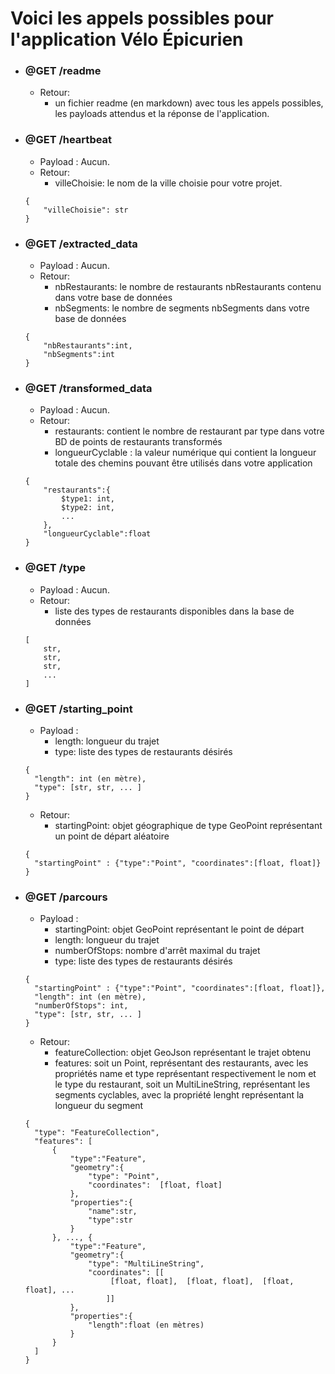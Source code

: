 # Voici les appels possibles pour l'application Vélo Épicurien

* ### @GET /readme

    * Retour: 
        - un fichier readme (en markdown) avec tous les appels possibles, les payloads attendus et la réponse de l'application.

* ### @GET /heartbeat
   * Payload : Aucun.
   * Retour:
      - villeChoisie: le nom de la ville choisie pour votre projet.   
  ```
  {
      "villeChoisie": str
  }
  ```
* ### @GET /extracted_data
   * Payload : Aucun.
   * Retour:
      - nbRestaurants: le nombre de restaurants nbRestaurants contenu dans votre base de données
      - nbSegments: le nombre de segments nbSegments dans votre base de données 
  ```
  {
      "nbRestaurants":int,
      "nbSegments":int
  }
  ```
* ### @GET /transformed_data
   * Payload : Aucun.
   * Retour:
      - restaurants: contient le nombre de restaurant par type dans votre BD de points de restaurants transformés
      - longueurCyclable : la valeur numérique qui contient la longueur totale des chemins pouvant être utilisés dans votre application
  ```
  {
      "restaurants":{
          $type1: int,
          $type2: int,
          ...
      },
      "longueurCyclable":float
  }
  ```
* ### @GET /type
   * Payload : Aucun.
   * Retour:
      - liste des types de restaurants disponibles dans la base de données
  ```
  [
      str,
      str,
      str,
      ...
  ]
  ```
* ### @GET /starting_point
   * Payload : 
      - length: longueur du trajet
      - type: liste des types de restaurants désirés
  ```
  {
    "length": int (en mètre),
    "type": [str, str, ... ]
  }
  ```
   * Retour:
      - startingPoint: objet géographique de type GeoPoint représentant un point de départ aléatoire
  ```
  {
    "startingPoint" : {"type":"Point", "coordinates":[float, float]}
  }
  ```
* ### @GET /parcours
   * Payload : 
      - startingPoint: objet GeoPoint représentant le point de départ
      - length: longueur du trajet
      - numberOfStops: nombre d'arrêt maximal du trajet
      - type: liste des types de restaurants désirés
  ```
  {
    "startingPoint" : {"type":"Point", "coordinates":[float, float]},
    "length": int (en mètre),
    "numberOfStops": int,
    "type": [str, str, ... ]
  }
  ```
   * Retour:
      - featureCollection: objet GeoJson représentant le trajet obtenu
      - features: soit un Point, représentant des restaurants, avec les propriétés name et type représentant respectivement le nom et le type du restaurant, soit un MultiLineString, représentant les segments cyclables, avec la propriété lenght représentant la longueur du segment
  ```
  {
    "type": "FeatureCollection",
    "features": [
        {
            "type":"Feature",
            "geometry":{
                "type": "Point",
                "coordinates":  [float, float]
            },
            "properties":{
                "name":str,
                "type":str
            }
        }, ..., {
            "type":"Feature",
            "geometry":{
                "type": "MultiLineString",
                "coordinates": [[
                     [float, float],  [float, float],  [float, float], ...
                    ]]
            },
            "properties":{
                "length":float (en mètres)
            }
        }
    ]
  }
  ```

